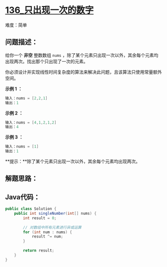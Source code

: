 # [136_只出现一次的数字](https://leetcode.cn/problems/single-number/)

难度：简单

## 问题描述：

给你一个 **非空** 整数数组 `nums` ，除了某个元素只出现一次以外，其余每个元素均出现两次。找出那个只出现了一次的元素。

你必须设计并实现线性时间复杂度的算法来解决此问题，且该算法只使用常量额外空间。



**示例 1 ：**

```java
输入：nums = [2,2,1]
输出：1
```

**示例 2 ：**

```java
输入：nums = [4,1,2,1,2]
输出：4
```

**示例 3 ：**

```java
输入：nums = [1]
输出：1
```

**提示：**除了某个元素只出现一次以外，其余每个元素均出现两次。

## 解题思路：



## Java代码：

```java
public class Solution {
    public int singleNumber(int[] nums) {
        int result = 0;
        
        // 对数组中所有元素进行异或运算
        for (int num : nums) {
            result ^= num;
        }
        
        return result;
    }
}
```

